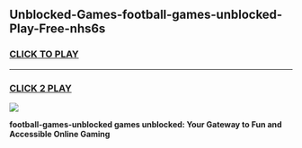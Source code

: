 
## Unblocked-Games-football-games-unblocked-Play-Free-nhs6s
<h3>
<a href="https://premium76.site?title=football-games-unblocked&ref=23A">CLICK TO PLAY</a></h3>
<hr>

<h3>
<a href="https://premium76.site?title=football-games-unblocked&ref=23A">CLICK 2 PLAY</a>
  
</h3>

<a href="https://premium76.site?title=football-games-unblocked&ref=23A"><img src="https://clearcache.store/games.png"></a>


**football-games-unblocked games unblocked: Your Gateway to Fun and Accessible Online Gaming**

